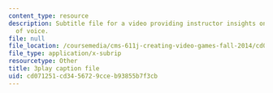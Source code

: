 ```yaml
---
content_type: resource
description: Subtitle file for a video providing instructor insights on fostering  diversity
  of voice.
file: null
file_location: /coursemedia/cms-611j-creating-video-games-fall-2014/cd071251cd3456729cceb93855b7f3cb_cBoUvyAaEUY.vtt
file_type: application/x-subrip
resourcetype: Other
title: 3play caption file
uid: cd071251-cd34-5672-9cce-b93855b7f3cb
---
```

